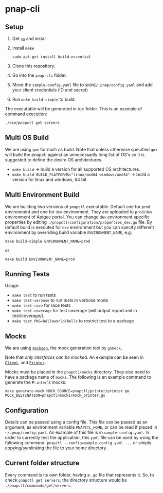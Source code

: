 # pnap-cli

## Setup

1. Get [`go`](https://golang.org/) and install
2. Install `make`

    `sudo apt-get install build-essential`

3. Clone this repository.
4. Go into the `pnap-cli` folder.
5. Move the `sample-config.yaml` file to `$HOME/.pnap/config.yaml` and add your client credentials (ID and secret)
6. Run `make build-simple` to build.

The executable will be generated in `bin` folder. This is an example of command execution:

   `./bin/pnapctl get servers`

## Multi OS Build

We are using `gox` for multi os build. Note that unless otherwise specified `gox` will build the pnapctl against an unnecessarily long list of OS's so it is suggested to define the desire OS architectures.

* `make build` -> build a version for all supported OS architectures.
* `make build BUILD_PLATFORMS="linux/amd64 windows/amd64"` -> build a version for linux and windows, 64 bit.

## Multi Environment Build

We are building two versions of `pnapctl` executable. Default one for `prod` environment and one for `dev` environment. They are uploaded to `prod/dev` environment of Apigee portal. 
You can change `dev` environment specific properties by editing `./pnapctl/configuration/properties_dev.go` file. By
default build is executed for `dev` environment but you can specify different environment by overriding build variable `ENVIRONMENT_NAME`, e.g:

```
make build-simple ENVIRONMENT_NAME=prod
```

or

```
make build ENVIRONMENT_NAME=prod
```

## Running Tests

Usage:

* `make test` to run tests
* `make test-verbose` to run tests in verbose mode
* `make test-race` for race tests
* `make test-coverage` for test coverage (will output report.xml in test/coverage/).
* `make test PKG=helloworld/hello` to restrict test to a package

## Mocks

We are using [`mockgen`](https://github.com/golang/mock), the mock generation tool by `gomock`.

Note that *only interfaces can be mocked.* An example can be seen in [`Client`](./pnapctl/client/client.go), and [`Printer`](./pnapctl/printer/printer.go).

Mocks must be placed in the `pnapctl/mocks` directory. They also need to have a package name of `mocks`. The following is an example command to generate the `Printer`'s mocks:

`make generate-mock MOCK_SOURCE=pnapctl/printer/printer.go MOCK_DESTINATION=pnapctl/mocks/mock_printer.go`

## Configuration
Details can be passed using a config file. This file can be passed as an argument, as environment variable `PNAPCTL_HOME`, or can be read if placed in `~/.pnap/config.yaml`. An example of this file is in `sample-config.yaml`. In order to currently test the application, this `yaml` file can be used by using the following command: `pnapctl --config=sample-config.yaml ...` or simply copying/symlinking the file to your home directory.

## Current folder structure

Every command is its own folder, having a `.go` file that represents it. So, to check `pnapctl get servers`, the directory structure would be `./pnapctl/commands/get/servers`.
